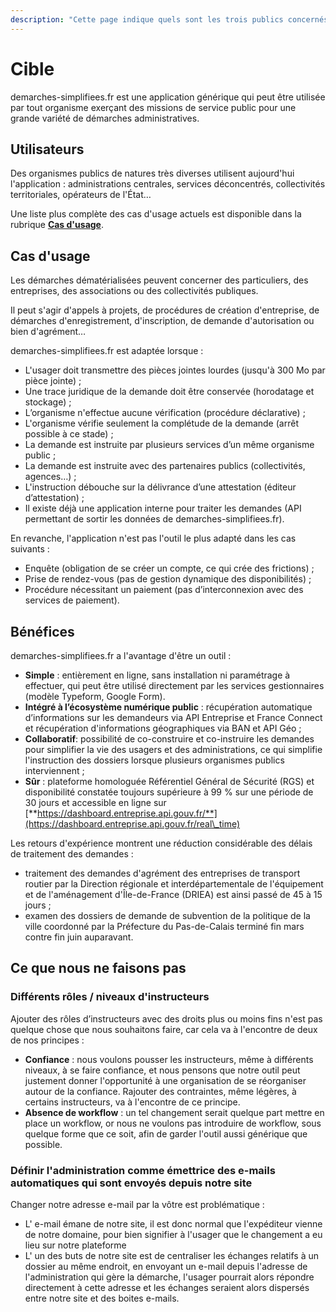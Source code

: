 ```yaml
---
description: "Cette page indique quels sont les trois publics concernés par l'utilisation de «\_Démarches simplifiées\_»\_: les usagers, les administrateurs (qui créent les formulaires) et les instructeurs."
---
```


# Cible

demarches-simplifiees.fr est une application générique qui peut être utilisée par tout organisme exerçant des missions de service public pour une grande variété de démarches administratives.

## Utilisateurs

Des organismes publics de natures très diverses utilisent aujourd'hui l'application : administrations centrales, services déconcentrés, collectivités territoriales, opérateurs de l'État…

Une liste plus complète des cas d'usage actuels est disponible dans la rubrique [**Cas d'usage**](https://doc.demarches-simplifiees.fr/cas-dusage).

## Cas d'usage

Les démarches dématérialisées peuvent concerner des particuliers, des entreprises, des associations ou des collectivités publiques.

Il peut s'agir d'appels à projets, de procédures de création d'entreprise, de démarches d'enregistrement, d'inscription, de demande d'autorisation ou bien d'agrément…

demarches-simplifiees.fr est adaptée lorsque :

* L'usager doit transmettre des pièces jointes lourdes (jusqu'à 300 Mo par pièce jointe) ;
* Une trace juridique de la demande doit être conservée (horodatage et stockage) ;
* L’organisme n'effectue aucune vérification (procédure déclarative) ;
* L'organisme vérifie seulement la complétude de la demande (arrêt possible à ce stade) ;
* La demande est instruite par plusieurs services d’un même organisme public ;
* La demande est instruite avec des partenaires publics (collectivités, agences…) ;
* L'instruction débouche sur la délivrance d’une attestation (éditeur d’attestation) ;
* Il existe déjà une application interne pour traiter les demandes (API permettant de sortir les données de demarches-simplifiees.fr).

En revanche, l'application n'est pas l'outil le plus adapté dans les cas suivants :

* Enquête (obligation de se créer un compte, ce qui crée des frictions) ;
* Prise de rendez-vous (pas de gestion dynamique des disponibilités) ;
* Procédure nécessitant un paiement (pas d’interconnexion avec des services de paiement).

## Bénéfices

demarches-simplifiees.fr a l'avantage d'être un outil :

* **Simple** : entièrement en ligne, sans installation ni paramétrage à effectuer, qui peut être utilisé directement par les services gestionnaires (modèle Typeform, Google Form).
* **Intégré à l’écosystème numérique public** : récupération automatique d’informations sur les demandeurs via API Entreprise et France Connect et récupération d'informations géographiques via BAN et API Géo ;
* **Collaboratif**: possibilité de co-construire et co-instruire les demandes pour simplifier la vie des usagers et des administrations, ce qui simplifie l'instruction des dossiers lorsque plusieurs organismes publics interviennent ;
* **Sûr** : plateforme homologuée Référentiel Général de Sécurité (RGS) et disponibilité constatée toujours supérieure à 99 % sur une période de 30 jours et accessible en ligne sur [**https://dashboard.entreprise.api.gouv.fr/**](https://dashboard.entreprise.api.gouv.fr/real\_time)

Les retours d'expérience montrent une réduction considérable des délais de traitement des demandes :

* traitement des demandes d'agrément des entreprises de transport routier par la Direction régionale et interdépartementale de l'équipement et de l'aménagement d'Île-de-France (DRIEA) est ainsi passé de 45 à 15 jours ;
* examen des dossiers de demande de subvention de la politique de la ville coordonné par la Préfecture du Pas-de-Calais terminé fin mars contre fin juin auparavant.

## Ce que nous ne faisons pas

### Différents rôles / niveaux d'instructeurs

Ajouter des rôles d’instructeurs avec des droits plus ou moins fins n'est pas quelque chose que nous souhaitons faire, car cela va à l'encontre de deux de nos principes :

* **Confiance** : nous voulons pousser les instructeurs, même à différents niveaux, à se faire confiance, et nous pensons que notre outil peut justement donner l'opportunité à une organisation de se réorganiser autour de la confiance. Rajouter des contraintes, même légères, à certains instructeurs, va à l'encontre de ce principe.
* **Absence de workflow** : un tel changement serait quelque part mettre en place un workflow, or nous ne voulons pas introduire de workflow, sous quelque forme que ce soit, afin de garder l'outil aussi générique que possible.

### Définir l'administration comme émettrice des e-mails automatiques qui sont envoyés depuis notre site

Changer notre adresse e-mail par la vôtre est problématique :

* L' e-mail émane de notre site, il est donc normal que l'expéditeur vienne de notre domaine, pour bien signifier à l'usager que le changement a eu lieu sur notre plateforme
* L' un des buts de notre site est de centraliser les échanges relatifs à un dossier au même endroit, en envoyant un e-mail depuis l'adresse de l'administration qui gère la démarche, l'usager pourrait alors répondre directement à cette adresse et les échanges seraient alors dispersés entre notre site et des boites e-mails.
